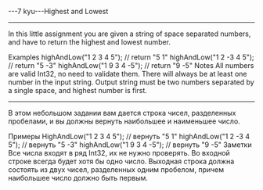 ---7 kyu---Highest and Lowest

---

In this little assignment you are given a string of space separated numbers, and have to return the highest and lowest number.

Examples
highAndLow("1 2 3 4 5");  // return "5 1"
highAndLow("1 2 -3 4 5"); // return "5 -3"
highAndLow("1 9 3 4 -5"); // return "9 -5"
Notes
All numbers are valid Int32, no need to validate them.
There will always be at least one number in the input string.
Output string must be two numbers separated by a single space, and highest number is first.

---

В этом небольшом задании вам дается строка чисел, разделенных пробелами, и вы должны вернуть наибольшее и наименьшее число.

Примеры
HighAndLow("1 2 3 4 5"); // вернуть "5 1"
highAndLow("1 2 -3 4 5"); // вернуть "5 -3"
highAndLow("1 9 3 4 -5"); // вернуть "9 -5"
Заметки
Все числа входят в ряд Int32, их не нужно проверять.
Во входной строке всегда будет хотя бы одно число.
Выходная строка должна состоять из двух чисел, разделенных одним пробелом, причем наибольшее число должно быть первым.
